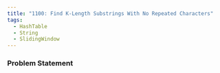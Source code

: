 ```yaml
---
title: "1100: Find K-Length Substrings With No Repeated Characters"
tags:
  - HashTable
  - String
  - SlidingWindow
---
```

### Problem Statement

